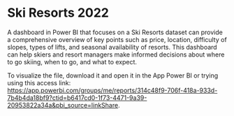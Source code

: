 # Ski Resorts 2022

A dashboard in Power BI that focuses on a Ski Resorts dataset can provide a comprehensive overview of key points such as price, location, difficulty of slopes, types of lifts, and seasonal availability of resorts. This dashboard can help skiers and resort managers make informed decisions about where to go skiing, when to go, and what to expect.

To visualize the file, download it and open it in the App Power BI or trying using this access link: https://app.powerbi.com/groups/me/reports/314c48f9-706f-418a-933d-7b4b4da18bf9?ctid=b6417cd0-1f73-4471-9a39-20953822a34a&pbi_source=linkShare.

